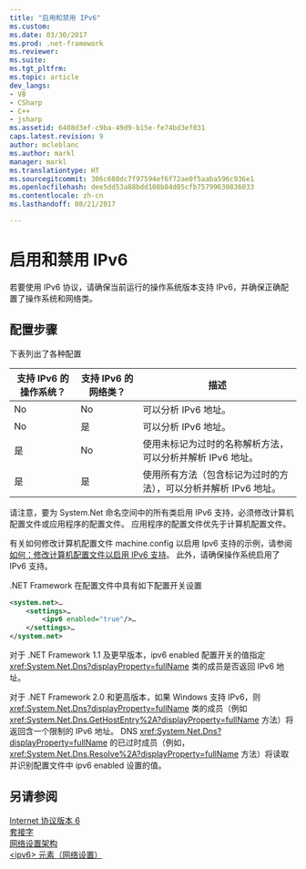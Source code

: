 ```yaml
---
title: "启用和禁用 IPv6"
ms.custom: 
ms.date: 03/30/2017
ms.prod: .net-framework
ms.reviewer: 
ms.suite: 
ms.tgt_pltfrm: 
ms.topic: article
dev_langs:
- VB
- CSharp
- C++
- jsharp
ms.assetid: 6408d3ef-c9ba-49d9-b15e-fe74bd3ef031
caps.latest.revision: 9
author: mcleblanc
ms.author: markl
manager: markl
ms.translationtype: HT
ms.sourcegitcommit: 306c608dc7f97594ef6f72ae0f5aaba596c936e1
ms.openlocfilehash: dee5dd53a88bdd108b84d05cfb75799630836033
ms.contentlocale: zh-cn
ms.lasthandoff: 08/21/2017

---
```

# <a name="enabling-and-disabling-ipv6"></a>启用和禁用 IPv6
若要使用 IPv6 协议，请确保当前运行的操作系统版本支持 IPv6，并确保正确配置了操作系统和网络类。  
  
## <a name="configuration-steps"></a>配置步骤  
 下表列出了各种配置  
  
|支持 IPv6 的操作系统？|支持 IPv6 的网络类？|描述|  
|-------------------------------------|---------------------------------------|-----------------|  
|No|No|可以分析 IPv6 地址。|  
|No|是|可以分析 IPv6 地址。|  
|是|No|使用未标记为过时的名称解析方法，可以分析并解析 IPv6 地址。|  
|是|是|使用所有方法（包含标记为过时的方法），可以分析并解析 IPv6 地址。|  
  
 请注意，要为 System.Net 命名空间中的所有类启用 IPv6 支持，必须修改计算机配置文件或应用程序的配置文件。 应用程序的配置文件优先于计算机配置文件。  
  
 有关如何修改计算机配置文件 machine.config 以启用 Ipv6 支持的示例，请参阅[如何：修改计算机配置文件以启用 IPv6 支持](../../../docs/framework/network-programming/how-to-modify-the-computer-configuration-file-to-enable-ipv6-support.md)。 此外，请确保操作系统启用了 IPv6 支持。  
  
 .NET Framework 在配置文件中具有如下配置开关设置  
  
```xml  
<system.net>…  
    <settings>…  
        <ipv6 enabled="true"/>…  
    </settings>…  
</system.net>  
```  
  
 对于 .NET Framework 1.1 及更早版本，ipv6 enabled 配置开关的值指定 <xref:System.Net.Dns?displayProperty=fullName> 类的成员是否返回 IPv6 地址。  
  
 对于 .NET Framework 2.0 和更高版本，如果 Windows 支持 IPv6，则 <xref:System.Net.Dns?displayProperty=fullName> 类的成员（例如 <xref:System.Net.Dns.GetHostEntry%2A?displayProperty=fullName> 方法）将返回含一个限制的 IPv6 地址。 DNS <xref:System.Net.Dns?displayProperty=fullName> 的已过时成员（例如，<xref:System.Net.Dns.Resolve%2A?displayProperty=fullName> 方法）将读取并识别配置文件中 ipv6 enabled 设置的值。  
  
## <a name="see-also"></a>另请参阅  
 [Internet 协议版本 6](../../../docs/framework/network-programming/internet-protocol-version-6.md)   
 [套接字](../../../docs/framework/network-programming/sockets.md)   
 [网络设置架构](../../../docs/framework/configure-apps/file-schema/network/index.md)   
 [\<ipv6> 元素（网络设置）](../../../docs/framework/configure-apps/file-schema/network/ipv6-element-network-settings.md)


